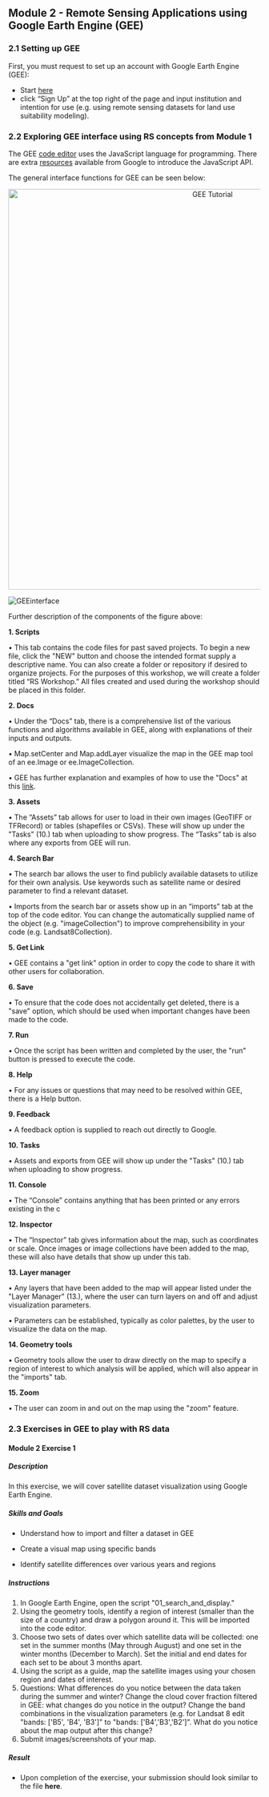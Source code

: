 ## Module 2 - Remote Sensing Applications using Google Earth Engine (GEE)
### 2.1 Setting up GEE
First, you must request to set up an account with Google Earth Engine (GEE):
* Start [here](https://earthengine.google.com/)
* click “Sign Up” at the top right of the page and input institution and intention for use (e.g. using remote sensing datasets for land use suitability modeling).



### 2.2 Exploring GEE interface using RS concepts from Module 1
The GEE [code editor](code.earthengine.google.com) uses the JavaScript language for programming. There are extra [resources](https://developers.google.com/earth-engine/tutorials/tutorial_api_01) available from Google to introduce the JavaScript API.

The general interface functions for GEE can be seen below:

<p align="center">
  <a href="https://mediasite.video.ufl.edu/Mediasite/Play/55447fcbfc2f487ebaae8d1258e829ca1d">
    <img src="https://user-images.githubusercontent.com/84922404/135470199-719878b5-7cb6-4a7a-aacd-e40881cda2e3.JPG" alt= "GEE Tutorial" width="800">
  </a>
</p>
  
![GEEinterface](https://user-images.githubusercontent.com/84922404/132246323-4b2d7dee-6cdc-4828-aa9a-b3ab4193ffa5.png)

Further description of the components of the figure above:

**1. Scripts** 

• This tab contains the code files for past saved projects. To begin a new file, click the "NEW" button and choose the intended format supply a descriptive name.  You can also create a folder or repository if desired to organize projects. For the purposes of this workshop, we will create a folder titled “RS Workshop.” All files created and used during the workshop should be placed in this folder. 

**2. Docs**  

• Under the “Docs” tab, there is a comprehensive list of the various functions and algorithms available in GEE, along with explanations of their inputs and outputs. 

  • Map.setCenter and Map.addLayer visualize the map in the GEE map tool of an ee.Image or ee.ImageCollection. 
  
• GEE has further explanation and examples of how to use the "Docs" at this [link](https://developers.google.com/earth-engine/guides/getstarted#earth-engine-algorithms).

**3. Assets** 

• The “Assets” tab allows for user to load in their own images (GeoTIFF or TFRecord) or tables (shapefiles or CSVs). These will show up under the "Tasks" (10.) tab when uploading to show progress. The “Tasks” tab is also where any exports from GEE will run.

**4. Search Bar** 

• The search bar allows the user to find publicly available datasets to utilize for their own analysis. Use keywords such as satellite name or desired parameter to find a relevant dataset.

• Imports from the search bar or assets show up in an “imports” tab at the top of the code editor. You can change the automatically supplied name of the object (e.g. "imageCollection") to improve comprehensibility in your code (e.g. Landsat8Collection).

**5. Get Link**

• GEE contains a "get link" option in order to copy the code to share it with other users for collaboration.

**6. Save**

• To ensure that the code does not accidentally get deleted, there is a "save" option, which should be used when important changes have been made to the code.

**7. Run** 

• Once the script has been written and completed by the user, the "run" button is pressed to execute the code.

**8. Help** 

• For any issues or questions that may need to be resolved within GEE, there is a Help button.

**9. Feedback** 

• A feedback option is supplied to reach out directly to Google.

**10. Tasks**  

• Assets and exports from GEE will show up under the "Tasks" (10.) tab when uploading to show progress. 

**11. Console** 

• The “Console” contains anything that has been printed or any errors existing in the c

**12. Inspector** 

• The “Inspector” tab gives information about the map, such as coordinates or scale. Once images or image collections have been added to the map, these will also have details that show up under this tab.

**13. Layer manager**  

• Any layers that have been added to the map will appear listed under the "Layer Manager" (13.), where the user can turn layers on and off and adjust visualization parameters.

• Parameters can be established, typically as color palettes, by the user to visualize the data on the map. 

**14. Geometry tools** 

• Geometry tools allow the user to draw directly on the map to specify a region of interest to which analysis will be applied, which will also appear in the "imports" tab.

**15. Zoom**

• The user can zoom in and out on the map using the "zoom" feature.

### 2.3 Exercises in GEE to play with RS data 
#### Module 2 Exercise 1 ####
##### Description #####
In this exercise, we will cover satellite dataset visualization using Google Earth Engine.

##### Skills and Goals #####
* Understand how to import and filter a dataset in GEE

* Create a visual map using specific bands

* Identify satellite differences over various years and regions

##### Instructions #####
1. In Google Earth Engine, open the script "01_search_and_display."
2. Using the geometry tools, identify a region of interest (smaller than the size of a country) and draw a polygon around it. This will be imported into the code editor.
3. Choose two sets of dates over which satellite data will be collected: one set in the summer months (May through August) and one set in the winter months (December to March). Set the initial and end dates for each set to be about 3 months apart. 
5. Using the script as a guide, map the satellite images using your chosen region and dates of interest.
6. Questions: What differences do you notice between the data taken during the summer and winter? Change the cloud cover fraction filtered in GEE: what changes do you notice in the output? Change the band combinations in the visualization parameters (e.g. for Landsat 8 edit "bands: ['B5', 'B4', 'B3']" to "bands: ['B4','B3','B2']". What do you notice about the map output after this change?
7. Submit images/screenshots of your map.

##### Result #####
* Upon completion of the exercise, your submission should look similar to the file **here**.
